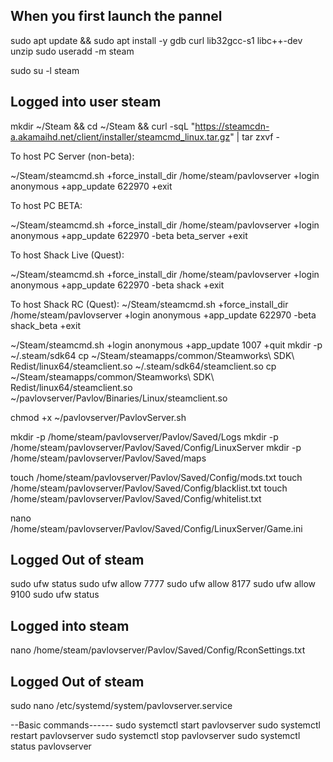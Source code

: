 ## When you first launch the pannel
sudo apt update && sudo apt install -y gdb curl lib32gcc-s1 libc++-dev unzip
sudo useradd -m steam

sudo su -l steam

## Logged into user steam

mkdir ~/Steam && cd ~/Steam && curl -sqL "https://steamcdn-a.akamaihd.net/client/installer/steamcmd_linux.tar.gz" | tar zxvf -

To host PC Server (non-beta):

~/Steam/steamcmd.sh +force_install_dir /home/steam/pavlovserver +login anonymous +app_update 622970 +exit

To host PC BETA:

~/Steam/steamcmd.sh +force_install_dir /home/steam/pavlovserver +login anonymous +app_update 622970 -beta beta_server +exit

To host Shack Live (Quest):

~/Steam/steamcmd.sh +force_install_dir /home/steam/pavlovserver +login anonymous +app_update 622970 -beta shack +exit

To host Shack RC (Quest):
~/Steam/steamcmd.sh +force_install_dir /home/steam/pavlovserver +login anonymous +app_update 622970 -beta shack_beta +exit

~/Steam/steamcmd.sh +login anonymous +app_update 1007 +quit
mkdir -p ~/.steam/sdk64
cp ~/Steam/steamapps/common/Steamworks\ SDK\ Redist/linux64/steamclient.so ~/.steam/sdk64/steamclient.so
cp ~/Steam/steamapps/common/Steamworks\ SDK\ Redist/linux64/steamclient.so ~/pavlovserver/Pavlov/Binaries/Linux/steamclient.so

chmod +x ~/pavlovserver/PavlovServer.sh

mkdir -p /home/steam/pavlovserver/Pavlov/Saved/Logs
mkdir -p /home/steam/pavlovserver/Pavlov/Saved/Config/LinuxServer
mkdir -p /home/steam/pavlovserver/Pavlov/Saved/maps

touch /home/steam/pavlovserver/Pavlov/Saved/Config/mods.txt
touch /home/steam/pavlovserver/Pavlov/Saved/Config/blacklist.txt
touch /home/steam/pavlovserver/Pavlov/Saved/Config/whitelist.txt

nano /home/steam/pavlovserver/Pavlov/Saved/Config/LinuxServer/Game.ini

## Logged Out of steam
sudo ufw status
sudo ufw allow 7777
sudo ufw allow 8177
sudo ufw allow 9100
sudo ufw status

## Logged into steam

nano /home/steam/pavlovserver/Pavlov/Saved/Config/RconSettings.txt

## Logged Out of steam


sudo nano /etc/systemd/system/pavlovserver.service


--Basic commands------
sudo systemctl start pavlovserver
sudo systemctl restart pavlovserver
sudo systemctl stop pavlovserver
sudo systemctl status pavlovserver
